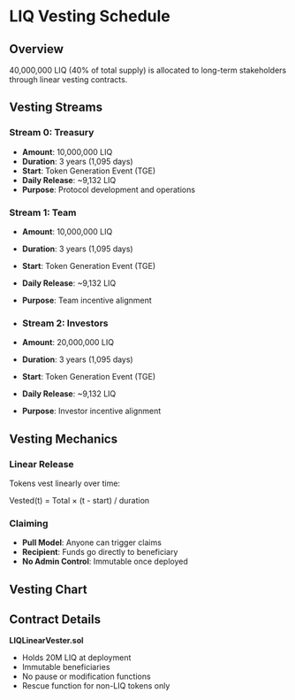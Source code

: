 # LIQ Vesting Schedule

## Overview

40,000,000 LIQ (40% of total supply) is allocated to long-term stakeholders through linear vesting contracts.

## Vesting Streams

### Stream 0: Treasury
- **Amount**: 10,000,000 LIQ
- **Duration**: 3 years (1,095 days)
- **Start**: Token Generation Event (TGE)
- **Daily Release**: ~9,132 LIQ
- **Purpose**: Protocol development and operations

### Stream 1: Team
- **Amount**: 10,000,000 LIQ
- **Duration**: 3 years (1,095 days)
- **Start**: Token Generation Event (TGE)
- **Daily Release**: ~9,132 LIQ
- **Purpose**: Team incentive alignment

- ### Stream 2: Investors
- **Amount**: 20,000,000 LIQ
- **Duration**: 3 years (1,095 days)
- **Start**: Token Generation Event (TGE)
- **Daily Release**: ~9,132 LIQ
- **Purpose**: Investor incentive alignment

## Vesting Mechanics

### Linear Release
Tokens vest linearly over time:

Vested(t) = Total × (t - start) / duration

### Claiming
- **Pull Model**: Anyone can trigger claims
- **Recipient**: Funds go directly to beneficiary
- **No Admin Control**: Immutable once deployed

## Vesting Chart

<div id="vesting-chart"></div>

## Contract Details

**LIQLinearVester.sol**
- Holds 20M LIQ at deployment
- Immutable beneficiaries
- No pause or modification functions
- Rescue function for non-LIQ tokens only
